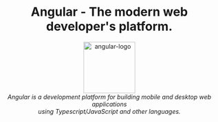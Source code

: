 <h1 align="center">Angular - The modern web developer's platform.</h1>

<p align="center">
  <img src="../Angular/angular.png" alt="angular-logo" width="120px" height="120px"/>
  <br>
  <i>Angular is a development platform for building mobile and desktop web applications
    <br> using Typescript/JavaScript and other languages.</i>
  <br>
</p>
